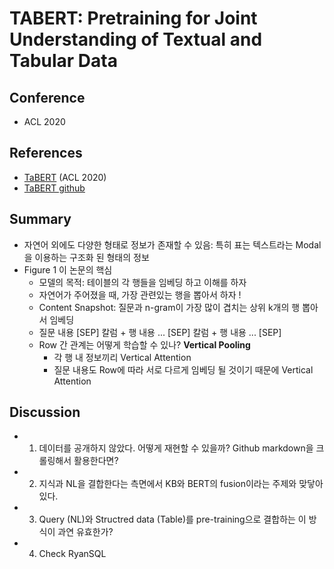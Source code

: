 # TABERT: Pretraining for Joint Understanding of Textual and Tabular Data

## Conference
- ACL 2020

## References

- [TaBERT](https://arxiv.org/abs/2005.08314) (ACL 2020)
- [TaBERT github](https://github.com/facebookresearch/TaBERT)

## Summary

- 자연어 외에도 다양한 형태로 정보가 존재할 수 있음: 특히 표는 텍스트라는 Modal을 이용하는 구조화 된 형태의 정보
- Figure 1 이 논문의 핵심
  - 모델의 목적: 테이블의 각 행들을 임베딩 하고 이해를 하자
  - 자연어가 주어졌을 때, 가장 관련있는 행을 뽑아서 하자 !
  - Content Snapshot: 질문과 n-gram이 가장 많이 겹치는 상위 k개의 행 뽑아서 임베딩
  - 질문 내용 [SEP] 칼럼 + 행 내용 ... [SEP] 칼럼 + 행 내용 ... [SEP]
  - Row 간 관계는 어떻게 학습할 수 있나? **Vertical Pooling**
    - 각 행 내 정보끼리 Vertical Attention
    - 질문 내용도 Row에 따라 서로 다르게 임베딩 될 것이기 때문에 Vertical Attention

## Discussion

* 1. 데이터를 공개하지 않았다. 어떻게 재현할 수 있을까? Github markdown을 크롤링해서 활용한다면?
* 2. 지식과 NL을 결합한다는 측면에서 KB와 BERT의 fusion이라는 주제와 맞닿아 있다.
* 3. Query (NL)와 Structred data (Table)를 pre-training으로 결합하는 이 방식이 과연 유효한가?
* 4. Check RyanSQL
